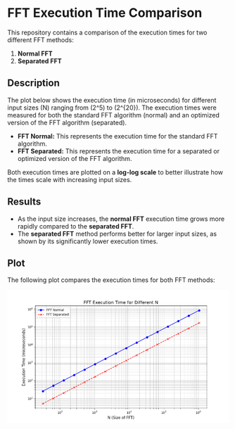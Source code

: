 # FFT Execution Time Comparison

This repository contains a comparison of the execution times for two different FFT methods:

1. **Normal FFT**
2. **Separated FFT**

## Description

The plot below shows the execution time (in microseconds) for different input sizes \(N\) ranging from \(2^5\) to \(2^{20}\). The execution times were measured for both the standard FFT algorithm (normal) and an optimized version of the FFT algorithm (separated).

- **FFT Normal:** This represents the execution time for the standard FFT algorithm.
- **FFT Separated:** This represents the execution time for a separated or optimized version of the FFT algorithm.

Both execution times are plotted on a **log-log scale** to better illustrate how the times scale with increasing input sizes.

## Results

- As the input size increases, the **normal FFT** execution time grows more rapidly compared to the **separated FFT**.
- The **separated FFT** method performs better for larger input sizes, as shown by its significantly lower execution times.

## Plot

The following plot compares the execution times for both FFT methods:

![FFT Execution Times](fft_execution_times.png)

